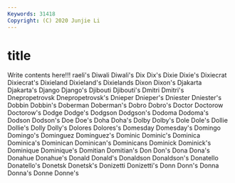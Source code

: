 ```yaml
---
Keywords: 31418
Copyright: (C) 2020 Junjie Li
---
```


# title

Write contents here!!!
raeli's 
Diwali
Diwali's 
Dix 
Dix's 
Dixie 
Dixie's 
Dixiecrat 
Dixiecrat's 
Dixieland 
Dixieland's 
Dixielands
Dixon 
Dixon's 
Djakarta 
Djakarta's 
Django 
Django's 
Djibouti 
Djibouti's 
Dmitri 
Dmitri's
Dnepropetrovsk 
Dnepropetrovsk's 
Dnieper 
Dnieper's 
Dniester 
Dniester's 
Dobbin 
Dobbin's 
Doberman 
Doberman's
Dobro 
Dobro's 
Doctor 
Doctorow 
Doctorow's 
Dodge 
Dodge's 
Dodgson 
Dodgson's 
Dodoma
Dodoma's 
Dodson 
Dodson's 
Doe 
Doe's 
Doha 
Doha's 
Dolby 
Dolby's 
Dole
Dole's 
Dollie 
Dollie's 
Dolly 
Dolly's 
Dolores 
Dolores's 
Domesday 
Domesday's 
Domingo
Domingo's 
Dominguez 
Dominguez's 
Dominic 
Dominic's 
Dominica 
Dominica's 
Dominican 
Dominican's 
Dominicans
Dominick 
Dominick's 
Dominique 
Dominique's 
Domitian 
Domitian's 
Don 
Don's 
Dona 
Dona's
Donahue 
Donahue's 
Donald 
Donald's 
Donaldson 
Donaldson's 
Donatello 
Donatello's 
Donetsk 
Donetsk's
Donizetti 
Donizetti's 
Donn 
Donn's 
Donna 
Donna's 
Donne 
Donne's 
